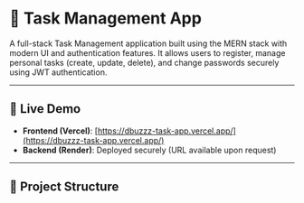 # 📝 Task Management App

A full-stack Task Management application built using the MERN stack with modern UI and authentication features. It allows users to register, manage personal tasks (create, update, delete), and change passwords securely using JWT authentication.

---

## 🚀 Live Demo

- **Frontend (Vercel)**: [https://dbuzzz-task-app.vercel.app/](https://dbuzzz-task-app.vercel.app/)
- **Backend (Render)**: Deployed securely (URL available upon request)

---

## 📁 Project Structure

